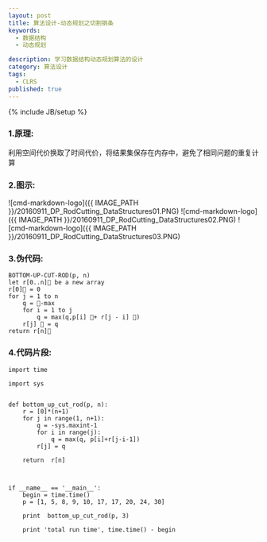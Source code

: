 ```yaml
---
layout: post
title: 算法设计-动态规划之切割钢条
keywords:
  - 数据结构
  - 动态规划

description: 学习数据结构动态规划算法的设计
category: 算法设计
tags:
  - CLRS
published: true
---
```

{% include JB/setup %}



<!--more-->
### 1.原理:
利用空间代价换取了时间代价，将结果集保存在内存中，避免了相同问题的重复计算

### 2.图示:
![cmd-markdown-logo]({{ IMAGE_PATH }}/20160911_DP_RodCutting_DataStructures01.PNG)
![cmd-markdown-logo]({{ IMAGE_PATH }}/20160911_DP_RodCutting_DataStructures02.PNG)
![cmd-markdown-logo]({{ IMAGE_PATH }}/20160911_DP_RodCutting_DataStructures03.PNG)

### 3.伪代码:
```
BOTTOM-UP-CUT-ROD(p, n)
let r[0..n] be a new array
r[0] = 0
for j = 1 to n
    q = -max
    for i = 1 to j
        q = max(q,p[i] + r[j - i] )
    r[j]  = q
return r[n]

``` 

### 4.代码片段:
```
import time

import sys


def bottom_up_cut_rod(p, n):
    r = [0]*(n+1)
    for j in range(1, n+1):
        q = -sys.maxint-1
        for i in range(j):
            q = max(q, p[i]+r[j-i-1])
        r[j] = q

    return  r[n]



if __name__ == '__main__':
    begin = time.time()
    p = [1, 5, 8, 9, 10, 17, 17, 20, 24, 30]

    print  bottom_up_cut_rod(p, 3)

    print 'total run time', time.time() - begin

```
